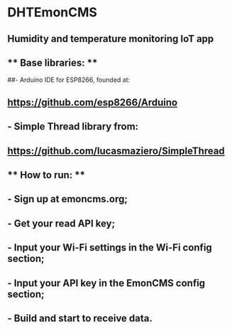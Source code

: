 # DHTEmonCMS
## Humidity and temperature monitoring IoT app

## ** Base libraries: **
##- Arduino IDE for ESP8266, founded at:
##      https://github.com/esp8266/Arduino
##      
##  - Simple Thread library from:
##      https://github.com/lucasmaziero/SimpleThread
##
## ** How to run: **
##  - Sign up at emoncms.org;
##  - Get your read API key;
##  - Input your Wi-Fi settings in the Wi-Fi config section;
##  - Input your API key in the EmonCMS config section;
##  - Build and start to receive data.
